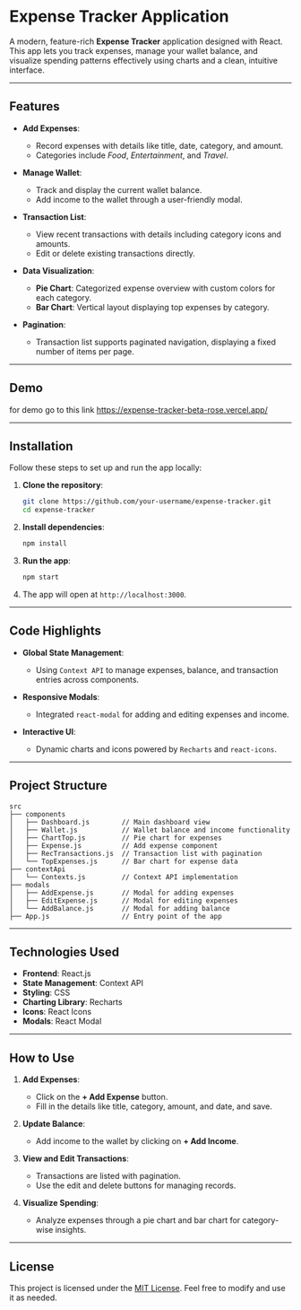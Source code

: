 # Expense Tracker Application

A modern, feature-rich **Expense Tracker** application designed with React. This app lets you track expenses, manage your wallet balance, and visualize spending patterns effectively using charts and a clean, intuitive interface.

---

## Features

- **Add Expenses**:
  - Record expenses with details like title, date, category, and amount.
  - Categories include *Food*, *Entertainment*, and *Travel*.

- **Manage Wallet**:
  - Track and display the current wallet balance.
  - Add income to the wallet through a user-friendly modal.

- **Transaction List**:
  - View recent transactions with details including category icons and amounts.
  - Edit or delete existing transactions directly.

- **Data Visualization**:
  - **Pie Chart**: Categorized expense overview with custom colors for each category.
  - **Bar Chart**: Vertical layout displaying top expenses by category.

- **Pagination**:
  - Transaction list supports paginated navigation, displaying a fixed number of items per page.

---

## Demo

for demo go to this link
https://expense-tracker-beta-rose.vercel.app/

---

## Installation

Follow these steps to set up and run the app locally:

1. **Clone the repository**:
   ```bash
   git clone https://github.com/your-username/expense-tracker.git
   cd expense-tracker
   ```

2. **Install dependencies**:
   ```bash
   npm install
   ```

3. **Run the app**:
   ```bash
   npm start
   ```

4. The app will open at `http://localhost:3000`.

---

## Code Highlights

- **Global State Management**:
  - Using `Context API` to manage expenses, balance, and transaction entries across components.

- **Responsive Modals**:
  - Integrated `react-modal` for adding and editing expenses and income.

- **Interactive UI**:
  - Dynamic charts and icons powered by `Recharts` and `react-icons`.

---

## Project Structure

```plaintext
src
├── components
│   ├── Dashboard.js        // Main dashboard view
│   ├── Wallet.js           // Wallet balance and income functionality
│   ├── ChartTop.js         // Pie chart for expenses
│   ├── Expense.js          // Add expense component
│   ├── RecTransactions.js  // Transaction list with pagination
│   └── TopExpenses.js      // Bar chart for expense data
├── contextApi
│   └── Contexts.js         // Context API implementation
├── modals
│   ├── AddExpense.js       // Modal for adding expenses
│   ├── EditExpense.js      // Modal for editing expenses
│   └── AddBalance.js       // Modal for adding balance
├── App.js                  // Entry point of the app
```

---

## Technologies Used

- **Frontend**: React.js
- **State Management**: Context API
- **Styling**: CSS
- **Charting Library**: Recharts
- **Icons**: React Icons
- **Modals**: React Modal

---

## How to Use

1. **Add Expenses**:
   - Click on the **+ Add Expense** button.
   - Fill in the details like title, category, amount, and date, and save.

2. **Update Balance**:
   - Add income to the wallet by clicking on **+ Add Income**.

3. **View and Edit Transactions**:
   - Transactions are listed with pagination.
   - Use the edit and delete buttons for managing records.

4. **Visualize Spending**:
   - Analyze expenses through a pie chart and bar chart for category-wise insights.

---


## License

This project is licensed under the [MIT License](LICENSE). Feel free to modify and use it as needed.

